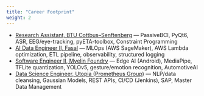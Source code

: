 ```yaml
---
title: "Career Footprint"
weight: 2
---
```

<div id="career-footprint"></div>

- [Research Assistant, BTU Cottbus–Senftenberg](https://www.b-tu.de/) — PassiveBCI, PyQt6, ASR, EEG/eye-tracking, pyETA-toolbox, Constraint Programming
- [AI Data Engineer II, Fasal](https://fasal.co/) — MLOps (AWS SageMaker), AWS Lambda optimization, ETL pipeline, observability, structured logging
- [Software Engineer II, Myelin Foundry](https://www.myelinfoundry.com/) — Edge AI (Android), MediaPipe, TFLite quantization, YOLOv5, gesture/emotion recognition, AutomotiveAI
- [Data Science Engineer, Utopia (Prometheus Group)](https://www.utopiainc.com/) — NLP/data cleansing, Gaussian Models, REST APIs, CI/CD (Jenkins), SAP, Master Data Management
